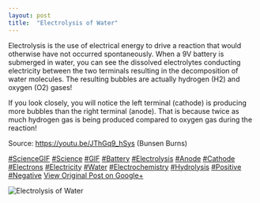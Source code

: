 ```yaml
---
layout: post
title:  "Electrolysis of Water"
---
```


Electrolysis is the use of electrical energy to drive a reaction that would otherwise have not occurred spontaneously. When a 9V battery is submerged in water, you can see the dissolved electrolytes conducting electricity between the two terminals resulting in the decomposition of water molecules. The resulting bubbles are actually hydrogen (H2) and oxygen (O2) gases!  
  
If you look closely, you will notice the left terminal (cathode) is producing more bubbles than the right terminal (anode). That is because twice as much hydrogen gas is being produced compared to oxygen gas during the reaction!  
  
Source: <https://youtu.be/JThGq9_hSys> (Bunsen Burns)  
  
[#ScienceGIF](https://plus.google.com/s/%23ScienceGIF/posts) [#Science](https://plus.google.com/s/%23Science/posts) [#GIF](https://plus.google.com/s/%23GIF/posts) [#Battery](https://plus.google.com/s/%23Battery/posts) [#Electrolysis](https://plus.google.com/s/%23Electrolysis/posts) [#Anode](https://plus.google.com/s/%23Anode/posts) [#Cathode](https://plus.google.com/s/%23Cathode/posts) [#Electrons](https://plus.google.com/s/%23Electrons/posts) [#Electricity](https://plus.google.com/s/%23Electricity/posts) [#Water](https://plus.google.com/s/%23Water/posts) [#Electrochemistry](https://plus.google.com/s/%23Electrochemistry/posts) [#Hydrolysis](https://plus.google.com/s/%23Hydrolysis/posts) [#Positive](https://plus.google.com/s/%23Positive/posts) [#Negative](https://plus.google.com/s/%23Negative/posts)﻿
[View Original Post on Google+](https://plus.google.com/+ColinSullender/posts/6AJVUKCNad8)

![Electrolysis of Water](https://i.imgur.com/GTuxoNh.gif)
